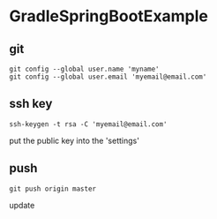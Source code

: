 # GradleSpringBootExample
## git
```
git config --global user.name 'myname'
git config --global user.email 'myemail@email.com'
```
## ssh key
`ssh-keygen -t rsa -C 'myemail@email.com'`

put the public key into the 'settings'

## push
`git push origin master`

update